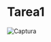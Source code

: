 # Tarea1
![Captura](https://user-images.githubusercontent.com/85079739/120249362-410d0580-c240-11eb-9705-3217db7a0a76.PNG)
